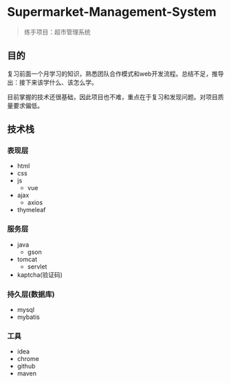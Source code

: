 # Supermarket-Management-System
> 练手项目：超市管理系统

## 目的
复习前面一个月学习的知识，熟悉团队合作模式和web开发流程。总结不足，推导出：接下来该学什么、该怎么学。



目前掌握的技术还很基础，因此项目也不难，重点在于复习和发现问题。对项目质量要求偏低。

## 技术栈
### 表现层
- html
- css
- js
  - vue
- ajax
  - axios
- thymeleaf
### 服务层
- java
  - gson
- tomcat
  - servlet
- kaptcha(验证码)
### 持久层(数据库)
- mysql
- mybatis
### 工具
- idea
- chrome
- github
- maven
